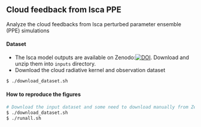 ## Cloud feedback from Isca PPE
Analyze the cloud feedbacks from Isca perturbed parameter ensemble (PPE) simulations

#### Dataset
* The Isca model outputs are available on Zenodo:[![DOI](https://zenodo.org/badge/DOI/10.5281/zenodo.5150241.svg)](https://doi.org/10.5281/zenodo.5150241). Download and unzip them into `inputs` directory.
* Download the cloud radiative kernel and observation dataset
```bash
$ ./download_dataset.sh
```
#### How to reproduce the figures

```bash
# Download the input dataset and some need to download manually from Zenodo
$ ./download_dataset.sh
$ ./runall.sh
```

